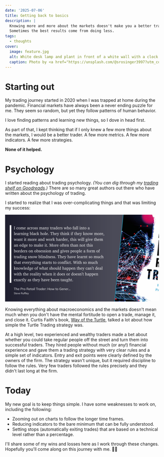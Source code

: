 ```yaml
---
date: '2025-07-06'
title: Getting back to basics
description: |
  Knowing more and more about the markets doesn't make you a better trader.
  Sometimes the best results come from doing less.
tags: 
  - thoughts
cover:
  image: feature.jpg
  alt: White desk lamp and plant in front of a white wall with a clock
  caption: Photo by <a href="https://unsplash.com/@srosinger3997?utm_content=creditCopyText&utm_medium=referral&utm_source=unsplash">Samantha Gades</a> on <a href="https://unsplash.com/photos/white-desk-lamp-beside-green-plant-BlIhVfXbi9s?utm_content=creditCopyText&utm_medium=referral&utm_source=unsplash">Unsplash</a>      
---
```


# Starting out

My trading journey started in 2020 when I was trapped at home during the pandemic.
Financial markets have always been a never ending puzzle for me.
They seem so random, but yet they follow patterns of human behavior.

I love finding patterns and learning new things, so I dove in head first.

As part of that, I kept thinking that if I only knew a few more things about the markets, I would be a better trader.
A few more metrics.
A few more indicators.
A few more strategies.

**None of it helped.**

# Psychology

I started reading about trading psychology.
*(You can dig through my [trading shelf on Goodreads](https://www.goodreads.com/review/list/49133137-major-hayden?ref=nav_mybooks&shelf=trading).)*
There are so many great authors out there who have written about the psychology of trading.

I started to realize that I was over-complicating things and that was limiting my success:

![pro_retail.png "I come across many traders who fall into a learning black hole. They think if they know more, want it more and work harder, this will give them an edge to make it. More often than not this borders on obsession and gives people a form of trading snow blindness. They have learnt so much that everything starts to conflict. With so much knowledge of what should happen they can’t deal with the reality when it does or doesn’t happen exactly as they have been taught."](pro_retail.png#center)

Knowing everything about macroeconomics and the markets doesn't mean much when you don't have the mental fortitude to open a trade, manage it, and close it. Curtis Faith's book, [Way of the Turtle](https://www.goodreads.com/book/show/18929153-way-of-the-turtle_), talked a lot about how simple the Turtle Trading strategy was.

At a high level, two experienced and wealthy traders made a bet about whether you could take regular people off the street and turn them into successful traders.
They hired people without much (or any!) financial experience and gave them a trading strategy with very clear rules and a simple set of indicators.
Entry and exit points were clearly defined by the owners of the firm.
The strategy wasn't unique, but it required discipline to follow the rules.
Very few traders followed the rules precisely and they didn't last long at the firm.

# Today

My new goal is to keep things simple.
I have some weaknesses to work on, including the following:

* Zooming out on charts to follow the longer time frames.
* Reducing indicators to the bare minimum that can be fully understood.
* Setting stops (automatically exiting trades) that are based on a technical level rather than a percentage.

I'll share some of my wins and losses here as I work through these changes.
Hopefully you'll come along on this journey with me. 🧗‍♂️
